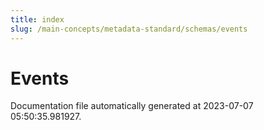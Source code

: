 ```yaml
---
title: index
slug: /main-concepts/metadata-standard/schemas/events
---
```


# Events

Documentation file automatically generated at 2023-07-07 05:50:35.981927.
